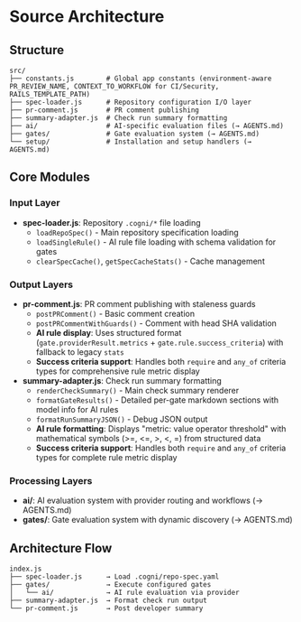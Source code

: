 # Source Architecture

## Structure
```
src/
├── constants.js        # Global app constants (environment-aware PR_REVIEW_NAME, CONTEXT_TO_WORKFLOW for CI/Security, RAILS_TEMPLATE_PATH)
├── spec-loader.js      # Repository configuration I/O layer
├── pr-comment.js       # PR comment publishing
├── summary-adapter.js  # Check run summary formatting
├── ai/                 # AI-specific evaluation files (→ AGENTS.md)
├── gates/              # Gate evaluation system (→ AGENTS.md)
└── setup/              # Installation and setup handlers (→ AGENTS.md)

```

## Core Modules

### Input Layer
- **spec-loader.js**: Repository `.cogni/*` file loading
  - `loadRepoSpec()` - Main repository specification loading
  - `loadSingleRule()` - AI rule file loading with schema validation for gates
  - `clearSpecCache()`, `getSpecCacheStats()` - Cache management

### Output Layers  
- **pr-comment.js**: PR comment publishing with staleness guards
  - `postPRComment()` - Basic comment creation
  - `postPRCommentWithGuards()` - Comment with head SHA validation
  - **AI rule display**: Uses structured format (`gate.providerResult.metrics` + `gate.rule.success_criteria`) with fallback to legacy `stats`
  - **Success criteria support**: Handles both `require` and `any_of` criteria types for comprehensive rule metric display
- **summary-adapter.js**: Check run summary formatting
  - `renderCheckSummary()` - Main check summary renderer
  - `formatGateResults()` - Detailed per-gate markdown sections with model info for AI rules
  - `formatRunSummaryJSON()` - Debug JSON output
  - **AI rule formatting**: Displays "metric: value operator threshold" with mathematical symbols (>=, <=, >, <, =) from structured data
  - **Success criteria support**: Handles both `require` and `any_of` criteria types for complete rule metric display

### Processing Layers
- **ai/**: AI evaluation system with provider routing and workflows (→ AGENTS.md)
- **gates/**: Gate evaluation system with dynamic discovery (→ AGENTS.md)

## Architecture Flow
```
index.js
├── spec-loader.js      → Load .cogni/repo-spec.yaml
├── gates/              → Execute configured gates
│   └── ai/             → AI rule evaluation via provider
├── summary-adapter.js  → Format check run output
└── pr-comment.js       → Post developer summary
```